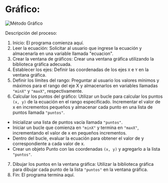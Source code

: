 # Gráfico:

![Método Gráfico](imagenes/metodo1.png)

Descripción del proceso:
1. Inicio: El programa comienza aquí.
2. Leer la ecuación: Solicitar al usuario que ingrese la ecuación y almacenarla en una variable llamada
"ecuacion".
3. Crear la ventana de gráficos: Crear una ventana gráfica utilizando la biblioteca gráfica adecuada.
4. Establecer los ejes: Definir las coordenadas de los ejes `X` e `Y` en la ventana gráfica.
5. Definir los límites del rango: Preguntar al usuario los valores mínimos y máximos para el rango del eje X y
almacenarlos en variables llamadas `"minX"` y `"maxX"`, respectivamente.
6. Calcular los puntos del gráfico: Utilizar un bucle para calcular los puntos `(x, y)` de la ecuación en el rango
especificado. Incrementar el valor de x en incrementos pequeños y almacenar cada punto en una lista de
puntos llamada `"puntos"`.
  - Inicializar una lista de puntos vacía llamada `"puntos"`.
  - Iniciar un bucle que comienza en `"minX"` y termina en `"maxX"`, incrementando el valor de x en pequeños incrementos.
  - Dentro del bucle, evaluar la ecuación para obtener el valor de y correspondiente a cada valor de x.
  - Crear un objeto Punto con las coordenadas `(x, y)` y agregarlo a la lista `"puntos"`.
7. Dibujar los puntos en la ventana gráfica: Utilizar la biblioteca gráfica para dibujar cada punto de la lista
`"puntos"` en la ventana gráfica.
8. Fin: El programa termina aquí.
